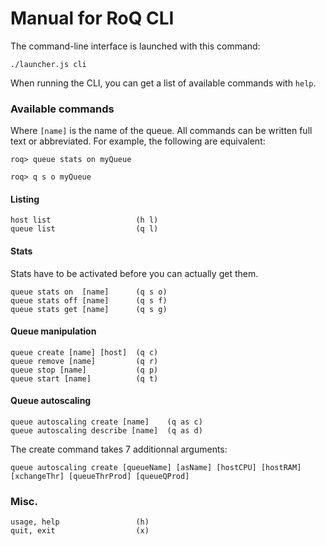 Manual for RoQ CLI
==================

The command-line interface is launched with this command: 

    ./launcher.js cli

When running the CLI, you can get a list of available commands with `help`.

### Available commands

Where `[name]` is the name of the queue. All commands can be written full
text or abbreviated. For example, the following are equivalent:

    roq> queue stats on myQueue

    roq> q s o myQueue
    

#### Listing
    
    host list                   (h l)
    queue list                  (q l)

#### Stats

Stats have to be activated before you can actually get them. 
    
    queue stats on  [name]      (q s o)
    queue stats off [name]      (q s f)
    queue stats get [name]      (q s g)

#### Queue manipulation
    
    queue create [name] [host]  (q c)
    queue remove [name]         (q r)
    queue stop [name]           (q p)
    queue start [name]          (q t)

#### Queue autoscaling    

    queue autoscaling create [name]    (q as c)
    queue autoscaling describe [name]  (q as d)

The create command takes 7 additionnal arguments:

    queue autoscaling create [queueName] [asName] [hostCPU] [hostRAM] [xchangeThr] [queueThrProd] [queueQProd]

### Misc.

    usage, help                 (h)
    quit, exit                  (x)

